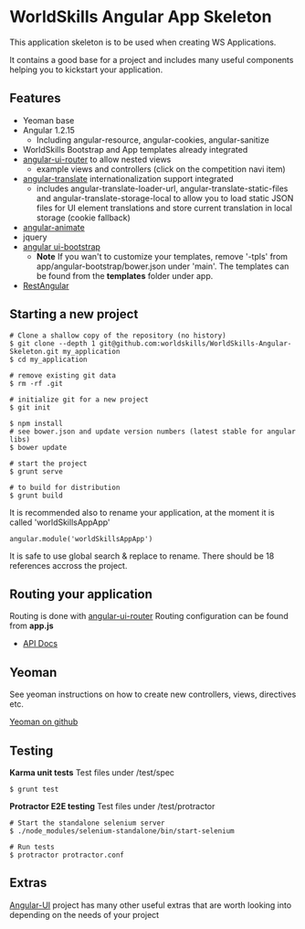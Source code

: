 WorldSkills Angular App Skeleton
==================================

This application skeleton is to be used when creating WS Applications.

It contains a good base for a project and includes many useful components helping you to kickstart your application.



Features
-----------


* Yeoman base
* Angular 1.2.15
	* Including angular-resource, angular-cookies, angular-sanitize
* WorldSkills Bootstrap and App templates already integrated
* [angular-ui-router](https://github.com/angular-ui/ui-router) to allow nested views
	* example views and controllers (click on the competition navi item)
* [angular-translate](https://github.com/angular-translate/angular-translate) internationalization support integrated
	* includes angular-translate-loader-url, angular-translate-static-files and angular-translate-storage-local to allow you to load static JSON files for UI element translations and store current translation in local storage (cookie fallback)
* [angular-animate](http://code.angularjs.org/1.2.15/docs/guide/animations)
* jquery
* [angular ui-bootstrap](http://angular-ui.github.io/bootstrap)
	* **Note** If you wan't to customize your templates, remove '-tpls' from app/angular-bootstrap/bower.json under 'main'. The templates can be found from the **templates** folder under app.
* [RestAngular](https://github.com/mgonto/restangular)


Starting a new project
------------------------

	# Clone a shallow copy of the repository (no history)
	$ git clone --depth 1 git@github.com:worldskills/WorldSkills-Angular-Skeleton.git my_application
	$ cd my_application

	# remove existing git data
	$ rm -rf .git
	
	# initialize git for a new project
	$ git init
	
	$ npm install
	# see bower.json and update version numbers (latest stable for angular libs)
	$ bower update
	
	# start the project
	$ grunt serve
	
	# to build for distribution
	$ grunt build


It is recommended also to rename your application, at the moment it is called 'worldSkillsAppApp'

	angular.module('worldSkillsAppApp')

It is safe to use global search & replace to rename. There should be 18 references accross the project. 	
	
	

Routing your application
--------------------------

Routing is done with [angular-ui-router](https://github.com/angular-ui/ui-router)
Routing configuration can be found from **app.js**

* [API Docs](http://angular-ui.github.io/ui-router/site/#/api/ui.router)
	


Yeoman
--------
See yeoman instructions on how to create new controllers, views, directives etc.

[Yeoman on github](https://github.com/yeoman/generator-angular)


Testing
---------
**Karma unit tests**
Test files under /test/spec

	$ grunt test
	
**Protractor E2E testing**
Test files under /test/protractor

	# Start the standalone selenium server
	$ ./node_modules/selenium-standalone/bin/start-selenium
	
	# Run tests
	$ protractor protractor.conf
	


Extras
----------
[Angular-UI](http://angular-ui.github.io/) project has many other useful extras that are worth looking into depending on the needs of your project
